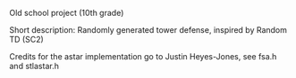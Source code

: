 Old school project (10th grade)

Short description: Randomly generated tower defense, inspired by Random TD (SC2)

Credits for the astar implementation go to Justin Heyes-Jones, see fsa.h and stlastar.h
